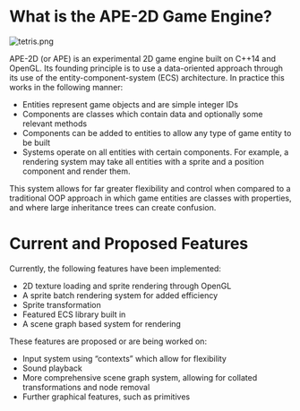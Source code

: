 # What is the APE-2D Game Engine?
![tetris.png](https://bitbucket.org/repo/9pRB75n/images/812539660-apeimg.png)

APE-2D (or APE) is an experimental 2D game engine built on C++14 and OpenGL. Its founding principle is to use a data-oriented approach through its use of 
the entity-component-system (ECS) architecture. In practice this works in the following manner:

- Entities represent game objects and are simple integer IDs
- Components are classes which contain data and optionally some relevant methods
- Components can be added to entities to allow any type of game entity to be built
- Systems operate on all entities with certain components. For example, a rendering system may take all entities with a sprite and a position component and render them.

This system allows for far greater flexibility and control when compared to a traditional OOP approach in which game entities are classes with properties, and
where large inheritance trees can create confusion.

# Current and Proposed Features
Currently, the following features have been implemented:

- 2D texture loading and sprite rendering through OpenGL
- A sprite batch rendering system for added efficiency
- Sprite transformation
- Featured ECS library built in
- A scene graph based system for rendering

These features are proposed or are being worked on:

- Input system using “contexts” which allow for flexibility
- Sound playback
- More comprehensive scene graph system, allowing for collated transformations and node removal
- Further graphical features, such as primitives
